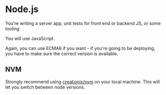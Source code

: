 # Node.js

You're writing a server app, unit tests for front end or backend JS, or some tooling

You will use JavaScript.

Again, you can use ECMA6 if you want - if you're going to be deploying, you have to make sure the correct version is available.

## NVM

Strongly recommend using [creationix/nvm](https://github.com/creationix/nvm) on your local machine. This will let you switch between node versions.
